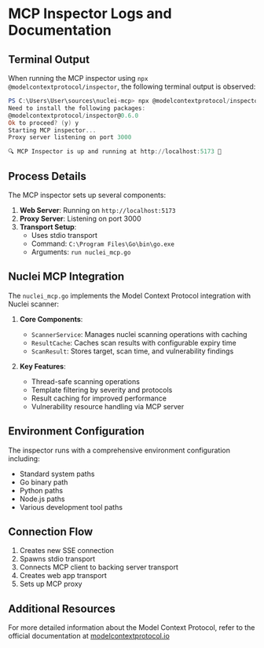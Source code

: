 # MCP Inspector Logs and Documentation

## Terminal Output

When running the MCP inspector using `npx @modelcontextprotocol/inspector`, the following terminal output is observed:

```powershell
PS C:\Users\User\sources\nuclei-mcp> npx @modelcontextprotocol/inspector go run nuclei_mcp.go
Need to install the following packages:
@modelcontextprotocol/inspector@0.6.0
Ok to proceed? (y) y
Starting MCP inspector...
Proxy server listening on port 3000

🔍 MCP Inspector is up and running at http://localhost:5173 🚀
```

## Process Details

The MCP inspector sets up several components:

1. **Web Server**: Running on `http://localhost:5173`
2. **Proxy Server**: Listening on port 3000
3. **Transport Setup**:
   - Uses stdio transport
   - Command: `C:\Program Files\Go\bin\go.exe`
   - Arguments: `run nuclei_mcp.go`

## Nuclei MCP Integration

The `nuclei_mcp.go` implements the Model Context Protocol integration with Nuclei scanner:

1. **Core Components**:
   - `ScannerService`: Manages nuclei scanning operations with caching
   - `ResultCache`: Caches scan results with configurable expiry time
   - `ScanResult`: Stores target, scan time, and vulnerability findings

2. **Key Features**:
   - Thread-safe scanning operations
   - Template filtering by severity and protocols
   - Result caching for improved performance
   - Vulnerability resource handling via MCP server

## Environment Configuration

The inspector runs with a comprehensive environment configuration including:

- Standard system paths
- Go binary path
- Python paths
- Node.js paths
- Various development tool paths

## Connection Flow

1. Creates new SSE connection
2. Spawns stdio transport
3. Connects MCP client to backing server transport
4. Creates web app transport
5. Sets up MCP proxy

## Additional Resources

For more detailed information about the Model Context Protocol, refer to the official documentation at [modelcontextprotocol.io](https://modelcontextprotocol.io)
